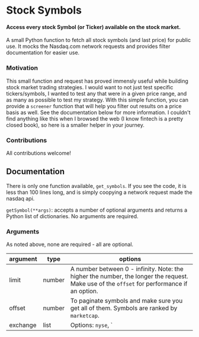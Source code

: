 # Stock Symbols
#### Access every stock Symbol (or Ticker) available on the stock market.
A small Python function to fetch all stock symbols (and last price) for public use. It mocks the Nasdaq.com network requests and provides filter documentation for easier use.

### Motivation
This small function and request has proved immensly useful while building stock market trading strategies. I would want to not just test specific tickers/symbols, I wanted to test any that were in a given price range, and as many as possible to test my strategy. With this simple function, you can provide a `screener` function that will help you filter out results on a price basis as well. See the documentation below for more information. I couldn't find anything like this when I browsed the web (I know fintech is a pretty closed book), so here is a smaller helper in your journey.

### Contributions
All contributions welcome!

## Documentation
There is only one function available, `get_symbols`. If you see the code, it is less than 100 lines long, and is simply coopying a network request made the nasdaq api.

`getSymbol(**args)`: accepts a number of optional arguments and returns a Python list of dictionaries. No arguments are required.

### Arguments
As noted above, none are required - all are optional.

| argument | type | options |
| --- | --- | --- |
| limit | number | A number between 0 - infinity. Note: the higher the number, the longer the request. Make use of the `offset` for performance if an option. |
| offset | number | To paginate symbols and make sure you get all of them. Symbols are ranked by `marketcap`.
| exchange | list | Options: `nyse`, `
